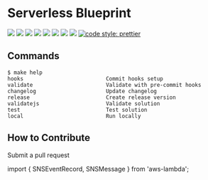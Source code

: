 # Serverless Blueprint

[![](https://img.shields.io/github/license/ik-serverless/aws-sns-slack-subcriber-nodejs)](https://github.com/ik-serverless/aws-sns-slack-subcriber-nodejs)
![](https://github.com/ik-serverless/aws-sns-slack-subcriber-nodejs/workflows/NodeJS/badge.svg)
![](https://github.com/ik-serverless/aws-sns-slack-subcriber-nodejs/workflows/Validate/badge.svg)
![](https://img.shields.io/github/v/release/ik-serverless/aws-sns-slack-subcriber-nodejs?color=blue&include_prereleases)
![](https://img.shields.io/github/v/tag/ik-serverless/aws-sns-slack-subcriber-nodejs)
[![](https://img.shields.io/github/languages/code-size/ik-serverless/aws-sns-slack-subcriber-nodejs)](https://github.com/ik-serverless/aws-sns-slack-subcriber-nodejs)
[![](https://img.shields.io/github/repo-size/ik-serverless/aws-sns-slack-subcriber-nodejs)](https://github.com/ik-serverless/aws-sns-slack-subcriber-nodejs)
![](https://img.shields.io/github/languages/top/ik-serverless/aws-sns-slack-subcriber-nodejs?color=green&logo=typescript&logoColor=blue)
[![code style: prettier](https://img.shields.io/badge/code_style-prettier-ff69b4.svg?style=flat-square)](https://github.com/prettier/prettier)

## Commands

<!-- START makefile-doc -->
```
$ make help 
hooks                          Commit hooks setup
validate                       Validate with pre-commit hooks
changelog                      Update changelog
release                        Create release version
validatejs                     Validate solution
test                           Test solution
local                          Run locally 
```
<!-- END makefile-doc -->

## How to Contribute

Submit a pull request


import { SNSEventRecord, SNSMessage } from 'aws-lambda';
